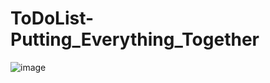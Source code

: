 # ToDoList-Putting_Everything_Together

![image](https://user-images.githubusercontent.com/107684179/187068373-b6b58b23-b9d1-4a86-a2bb-c04cbd592565.png)

